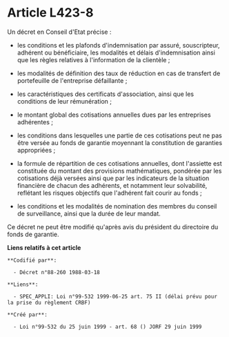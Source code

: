 # Article L423-8

Un décret en Conseil d'Etat précise :

- les conditions et les plafonds d'indemnisation par assuré, souscripteur, adhérent ou bénéficiaire, les modalités et délais
d'indemnisation ainsi que les règles relatives à l'information de la clientèle ;

- les modalités de définition des taux de réduction en cas de transfert de portefeuille de l'entreprise défaillante ;

- les caractéristiques des certificats d'association, ainsi que les conditions de leur rémunération ;

- le montant global des cotisations annuelles dues par les entreprises adhérentes ;

- les conditions dans lesquelles une partie de ces cotisations peut ne pas être versée au fonds de garantie moyennant la
constitution de garanties appropriées ;

- la formule de répartition de ces cotisations annuelles, dont l'assiette est constituée du montant des provisions
mathématiques, pondérée par les cotisations déjà versées ainsi que par les indicateurs de la situation financière de chacun
des adhérents, et notamment leur solvabilité, reflétant les risques objectifs que l'adhérent fait courir au fonds ;

- les conditions et les modalités de nomination des membres du conseil de surveillance, ainsi que la durée de leur mandat.

Ce décret ne peut être modifié qu'après avis du président du directoire du fonds de garantie.

**Liens relatifs à cet article**

	**Codifié par**:

	  - Décret n°88-260 1988-03-18

	**Liens**:

	  - SPEC_APPLI: Loi n°99-532 1999-06-25 art. 75 II (délai prévu pour la prise du règlement CRBF)

	**Créé par**:

	  - Loi n°99-532 du 25 juin 1999 - art. 68 () JORF 29 juin 1999
